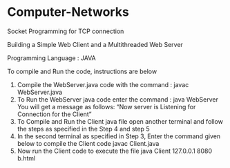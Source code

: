 # Computer-Networks
Socket Programming for TCP connection 

Building a Simple Web Client and a Multithreaded Web Server

Programming Language : JAVA


To compile and Run the code, instructions are below

1.	Compile the WebServer.java code with the command :
javac WebServer.java
2.	To Run the WebServer java code enter the command :
	java WebServer
	You will get a message as follows:
	“Now server is Listening for Connection for the Client”
3.	To Compile and Run the Client java file open another terminal and follow the steps as specified in the Step 4 and step 5
4.	In the second terminal as specified in Step 3, Enter the command given below to compile the Client code
javac Client.java
5.	Now run the Client code to execute the file
java Client 127.0.0.1 8080 b.html
